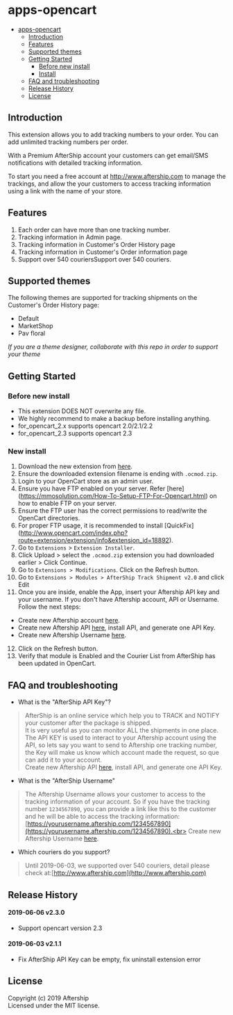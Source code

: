 # apps-opencart
- [apps-opencart](#apps-opencart)
    - [Introduction](#introduction)
    - [Features](#features)
    - [Supported themes](#supported-themes)
    - [Getting Started](#getting-started)
        - [Before new install](#before-new-install)
        - [Install](#new-install)
    - [FAQ and troubleshooting](#faq-and-troubleshooting)
    - [Release History](#release-history)
    - [License](#license)

## Introduction
This extension allows you to add tracking numbers to your order. You can add unlimited tracking numbers per order.

With a Premium AfterShip account your customers can get email/SMS notifications with detailed tracking information.

To start you need a free account at http://www.aftership.com to manage the trackings, and allow the your customers to access tracking information using a link with the name of your store.


## Features
1. Each order can have more than one tracking number.
2. Tracking information in Admin page.
3. Tracking information in Customer's Order History page
4. Tracking information in Customer's Order information page
5. Support over 540 couriersSupport over 540 couriers.

## Supported themes

The following themes are supported for tracking shipments on the Customer's Order History page:

- Default
- MarketShop
- Pav floral

 *If you are a theme designer, collaborate with this repo in order to support your theme*


## Getting Started

### Before new install
* This extension DOES NOT overwrite any file.
* We highly recommend to make a backup before installing anything.
* for_opencart_2.x supports opencart 2.0/2.1/2.2
* for_opencart_2.3 supports opencart 2.3

### New install
1. Download the new extension from [here](download/aftership.ocmod.zip).
2. Ensure the downloaded extension filename is ending with ```.ocmod.zip```.
3. Login to your OpenCart store as an admin user.
4. Ensure you have FTP enabled on your server. Refer [here] (https://mmosolution.com/How-To-Setup-FTP-For-Opencart.html) on how to enable FTP on your server.
5. Ensure the FTP user has the correct permissions to read/write the OpenCart directories.
6. For proper FTP usage, it is recommended to install [QuickFix] (http://www.opencart.com/index.php?route=extension/extension/info&extension_id=18892).
7. Go to ```Extensions``` > ```Extension Installer```.
8. Click Upload > select the ```.ocmod.zip``` extension you had downloaded earlier > Click Continue.
9. Go to ```Extensions > Modifications```. Click on the Refresh button. 
10. Go to ```Extensions > Modules > AfterShip Track Shipment v2.0``` and click Edit
11. Once you are inside, enable the App, insert your Aftership API key and your username. If you don't have Aftership account, API or Username. Follow the next steps:
   * Create new Aftership account [here](https://www.aftership.com/signup).
   * Create new Aftership API [here](https://www.aftership.com/apps), install API, and generate one API Key.
   * Create new Aftership Username [here](https://secure.aftership.com/users/profile).
12. Click on the Refresh button.
13. Verify that module is Enabled and the Courier List from AfterShip has been updated in OpenCart. 


## FAQ and troubleshooting
* What is the "AfterShip API Key"?

>AfterShip is an online service which help you to TRACK and NOTIFY your customer after the package is shipped.<br>
It is very useful as you can monitor ALL the shipments in one place.<br>
The API KEY is used to interact to your Aftership account using the API, so lets say you want to send to Aftership one tracking number, the Key will make us know which account made the request, so que can add it to your account.<br>
Create new Aftership API [here](https://www.aftership.com/apps), install API, and generate one API Key.

* What is the "AfterShip Username"

>The Aftership Username allows your customer to access to the tracking information of your account. So if you have the tracking number `1234567890`, you can provide a link like this to the customer and he will be able to access the tracking information: [https://yourusername.aftership.com/1234567890](https://yourusername.aftership.com/1234567890).<br>
Create new Aftership Username [here](https://secure.aftership.com/users/profile).

* Which couriers do you support?

>Until 2019-06-03, we supported over 540 couriers, detail please check at:[http://www.aftership.com](http://www.aftership.com)

## Release History

#### 2019-06-06 v2.3.0
* Support opencart version 2.3

#### 2019-06-03 v2.1.1
* Fix AfterShip API Key can be empty, fix uninstall extension error

## License
Copyright (c) 2019 Aftership  
Licensed under the MIT license.

